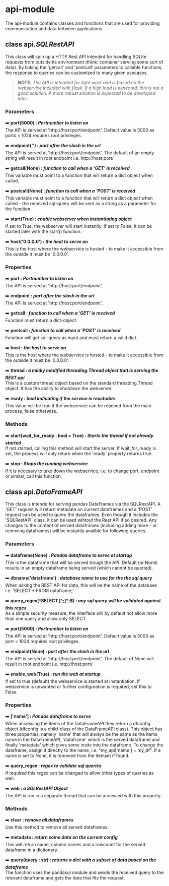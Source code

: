 # api-module

The api-module contains classes and functions that are used for providing communication and data between applications.

## class api.*SQLRestAPI*

This class will spin up a HTTP Rest API intended for handling SQLite requests from outside its environment (think: container serving some sort of data). By linking the 'getcall' and 'postcall' parameters to callable functions, the response to queries can be customized to many given usecases.

> _**NOTE:** The API is intended for light work and is based on the webservice included with flask. If a high load is expected, this is not a good solution. A more robust solution is expected to be developed later._

### Parameters

:arrow_right: **port(5000) : *Portnumber to listen on***  
The API is served at 'http://host:port/endpoint'. Default value is 5000 as ports < 1024 requires root privileges.

:arrow_right: **endpoint('') : *part after the slash in the url***  
The API is served at 'http://host:port/endpoint'. The default of an empty string will result in root endpoint i.e. http://host:port/

:arrow_right: **getcall(None) : *function to call when a 'GET' is received***  
This variable must point to a function that will return a dict object when called.

:arrow_right: **postcall(None) : *function to call when a 'POST' is received***  
This variable must point to a function that will return a dict object when called - the received sql-query will be sent as a string as a parameter for the function.

:arrow_right: **start(True) : *enable webserver when instantiating object***  
If set to True, the webserver will start instantly. If set to False, it can be started later with the start() function.

:arrow_right: **host('0.0.0.0') : *the host to serve on***  
This is the host where the webservice is hosted - to make it accessible from the outside it must be '0.0.0.0'.

### Properties

:arrow_right: **port : *Portnumber to listen on***  
The API is served at 'http://host:port/endpoint'.

:arrow_right: **endpoint : *part after the slash in the url***  
The API is served at 'http://host:port/endpoint'.

:arrow_right: **getcall : *function to call when a 'GET' is received***  
Function must return a dict-object.

:arrow_right: **postcall : *function to call when a 'POST' is received***  
Function will get sql-query as input and must return a valid dict.

:arrow_right: **host : *the host to serve on***  
This is the host where the webservice is hosted - to make it accessible from the outside it must be '0.0.0.0'.

:arrow_right: **thread : *a mildly modified threading.Thread object that is serving the REST api***  
This is a custom thread object based on the standard threading.Thread object. It has the ability to shutdown the webserver.

:arrow_right: **ready : *bool indicating if the service is reachable***  
This value will be true if the webservice can be reached from the main process, false otherwise.

### Methods

:arrow_right: **start(wait_for_ready : bool = True) : *Starts the thread if not already started***  
If not started, calling this method will start the server. If wait_for_ready is set, the process will only return when the 'ready' property returns true.

:arrow_right: **stop : *Stops the running webservice***  
If it is necesary to take down the webservice, i.e. to change port, endpoint or similar, call this function.

## class api.*DataFrameAPI*

This class is intende for serving pandas DataFrames via the SQLRestAPI. A 'GET' request will return metadata on current dataframes and a 'POST' request can be used to query the dataframes. Even though it includes the 'SQLRestAPI' class, it can be used wihtout the Rest API if so desired. Any changes to the content of served dataframes (including adding more - or removing dataframes) will be instantly availble for following queries.

### Parameters

:arrow_right: **dataframe(None) : *Pandas dataframe to serve at startup***  
This is the dataframe that will be served trough the API. Default (or None) results in an empty dataframe being served (which cannot be queried).

:arrow_right: **dbname('dataframe') : *database name to use for the the sql query***  
When asking the REST API for data, this will be the name of the database i.e. 'SELECT * FROM dataframe;'

:arrow_right: **query_regex(^SELECT [^;]\*;$) : *any sql query will be validated against this regex***  
As a simple security measure, the interface will by default not allow more than one query and allow only SELECT.

:arrow_right: **port(5000) : *Portnumber to listen on***  
The API is served at 'http://host:port/endpoint'. Default value is 5000 as port < 1024 requires root privileges.

:arrow_right: **endpoint(None) : *part after the slash in the url***  
The API is served at 'http://host:port/endpoint'. The default of None will result in root endpoint i.e. http://host:port/

:arrow_right: **enable_web(True) : *run the web at startup***  
If set to true (default) the webservice is started at instantiation. If webservice is unwanted or further configuration is required, set this to False.

### Properties

:arrow_right: **['name'] : *Pandas dataframe to serve***  
When accessing the items of the DataFrameAPI they return a dfconfig object (dfconfig is a child-class of the DataFrameAPI class). This object has three properties, namely 'name' that will always be the same as the items name in the DataFrameAPI, 'dataframe' which is the served dataframe and finally 'metadata' which gives some insite into the dataframe. To change the dataframe, assign it directly to the name, i.e. "my_api['name'] = my_df". If a name is set to None, it is removed from the itemset if found.

:arrow_right: **query_regex : *regex to validate sql queries***  
If required this regex can be changed to allow other types of queries as well.

:arrow_right: **web : *a SQLRestAPI Object***  
The API is run in a separate thread that can be accessed with this property.

### Methods

:arrow_right: **clear : *remove all dataframes***  
Use this method to remove all served dataframes.

:arrow_right: **metadata : *return some data on the current config***  
This will return name, column names and a rowcount for the served dataframe in a dictionary.

:arrow_right: **query(query : str) : *returns a dict with a subset of data based on the dataframe***  
The function uses the pandasql module and sends the received query to the relevant dataframe and gets the data that fits the request.
